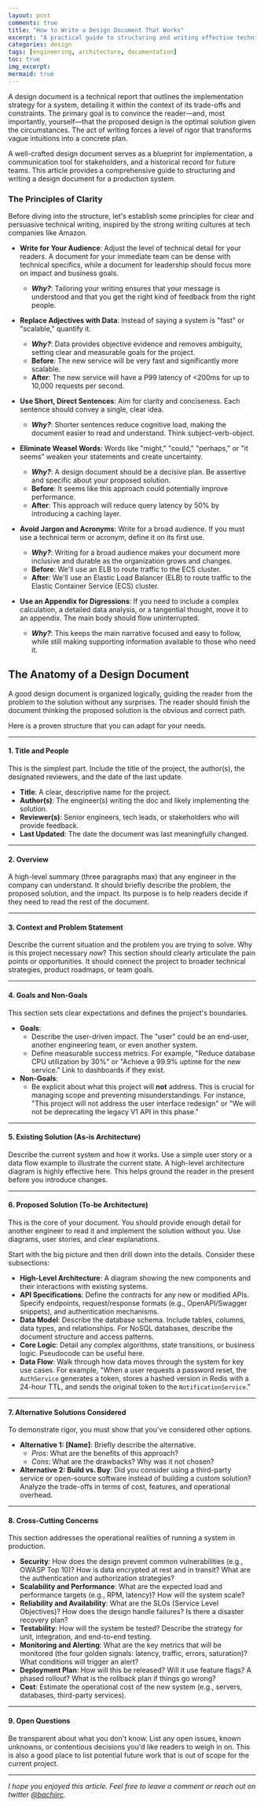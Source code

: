 ```yaml
---
layout: post
comments: true
title: "How to Write a Design Document That Works"
excerpt: "A practical guide to structuring and writing effective technical design documents, ensuring clarity, alignment, and successful implementation."
categories: design
tags: [engineering, architecture, documentation]
toc: true
img_excerpt:
mermaid: true
---
```


A design document is a technical report that outlines the implementation strategy for a system, detailing it within the context of its trade-offs and constraints. The primary goal is to convince the reader—and, most importantly, yourself—that the proposed design is the optimal solution given the circumstances. The act of writing forces a level of rigor that transforms vague intuitions into a concrete plan.

A well-crafted design document serves as a blueprint for implementation, a communication tool for stakeholders, and a historical record for future teams. This article provides a comprehensive guide to structuring and writing a design document for a production system.

### The Principles of Clarity

Before diving into the structure, let's establish some principles for clear and persuasive technical writing, inspired by the strong writing cultures at tech companies like Amazon.

*   **Write for Your Audience**: Adjust the level of technical detail for your readers. A document for your immediate team can be dense with technical specifics, while a document for leadership should focus more on impact and business goals.
    *   ***Why?***: Tailoring your writing ensures that your message is understood and that you get the right kind of feedback from the right people.

*   **Replace Adjectives with Data**: Instead of saying a system is "fast" or "scalable," quantify it.
    *   ***Why?***: Data provides objective evidence and removes ambiguity, setting clear and measurable goals for the project.
    *   **Before**: The new service will be very fast and significantly more scalable.
    *   **After**: The new service will have a P99 latency of <200ms for up to 10,000 requests per second.

*   **Use Short, Direct Sentences**: Aim for clarity and conciseness. Each sentence should convey a single, clear idea.
    *   ***Why?***: Shorter sentences reduce cognitive load, making the document easier to read and understand. Think subject-verb-object.

*   **Eliminate Weasel Words**: Words like "might," "could," "perhaps," or "it seems" weaken your statements and create uncertainty.
    *   ***Why?***: A design document should be a decisive plan. Be assertive and specific about your proposed solution.
    *   **Before**: It seems like this approach could potentially improve performance.
    *   **After**: This approach will reduce query latency by 50% by introducing a caching layer.

*   **Avoid Jargon and Acronyms**: Write for a broad audience. If you must use a technical term or acronym, define it on its first use.
    *   ***Why?***: Writing for a broad audience makes your document more inclusive and durable as the organization grows and changes.
    *   **Before**: We'll use an ELB to route traffic to the ECS cluster.
    *   **After**: We'll use an Elastic Load Balancer (ELB) to route traffic to the Elastic Container Service (ECS) cluster.

*   **Use an Appendix for Digressions**: If you need to include a complex calculation, a detailed data analysis, or a tangential thought, move it to an appendix. The main body should flow uninterrupted.
    *   ***Why?***: This keeps the main narrative focused and easy to follow, while still making supporting information available to those who need it.

## The Anatomy of a Design Document

A good design document is organized logically, guiding the reader from the problem to the solution without any surprises. The reader should finish the document thinking the proposed solution is the obvious and correct path.

Here is a proven structure that you can adapt for your needs.

---

#### **1. Title and People**

This is the simplest part. Include the title of the project, the author(s), the designated reviewers, and the date of the last update.

*   **Title**: A clear, descriptive name for the project.
*   **Author(s)**: The engineer(s) writing the doc and likely implementing the solution.
*   **Reviewer(s)**: Senior engineers, tech leads, or stakeholders who will provide feedback.
*   **Last Updated**: The date the document was last meaningfully changed.

---

#### **2. Overview**

A high-level summary (three paragraphs max) that any engineer in the company can understand. It should briefly describe the problem, the proposed solution, and the impact. Its purpose is to help readers decide if they need to read the rest of the document.

---

#### **3. Context and Problem Statement**

Describe the current situation and the problem you are trying to solve. Why is this project necessary *now*? This section should clearly articulate the pain points or opportunities. It should connect the project to broader technical strategies, product roadmaps, or team goals.

---

#### **4. Goals and Non-Goals**

This section sets clear expectations and defines the project's boundaries.

*   **Goals**:
    *   Describe the user-driven impact. The "user" could be an end-user, another engineering team, or even another system.
    *   Define measurable success metrics. For example, "Reduce database CPU utilization by 30%" or "Achieve a 99.9% uptime for the new service." Link to dashboards if they exist.
*   **Non-Goals**:
    *   Be explicit about what this project will **not** address. This is crucial for managing scope and preventing misunderstandings. For instance, "This project will not address the user interface redesign" or "We will not be deprecating the legacy V1 API in this phase."

---

#### **5. Existing Solution (As-is Architecture)**

Describe the current system and how it works. Use a simple user story or a data flow example to illustrate the current state. A high-level architecture diagram is highly effective here. This helps ground the reader in the present before you introduce changes.

---

#### **6. Proposed Solution (To-be Architecture)**

This is the core of your document. You should provide enough detail for another engineer to read it and implement the solution without you. Use diagrams, user stories, and clear explanations.

Start with the big picture and then drill down into the details. Consider these subsections:

*   **High-Level Architecture**: A diagram showing the new components and their interactions with existing systems.
*   **API Specifications**: Define the contracts for any new or modified APIs. Specify endpoints, request/response formats (e.g., OpenAPI/Swagger snippets), and authentication mechanisms.
*   **Data Model**: Describe the database schema. Include tables, columns, data types, and relationships. For NoSQL databases, describe the document structure and access patterns.
*   **Core Logic**: Detail any complex algorithms, state transitions, or business logic. Pseudocode can be useful here.
*   **Data Flow**: Walk through how data moves through the system for key use cases. For example, "When a user requests a password reset, the `AuthService` generates a token, stores a hashed version in Redis with a 24-hour TTL, and sends the original token to the `NotificationService`."

---

#### **7. Alternative Solutions Considered**

To demonstrate rigor, you must show that you've considered other options.

*   **Alternative 1: [Name]**: Briefly describe the alternative.
    *   *Pros*: What are the benefits of this approach?
    *   *Cons*: What are the drawbacks? Why was it not chosen?
*   **Alternative 2: Build vs. Buy**: Did you consider using a third-party service or open-source software instead of building a custom solution? Analyze the trade-offs in terms of cost, features, and operational overhead.

---

#### **8. Cross-Cutting Concerns**

This section addresses the operational realities of running a system in production.

*   **Security**: How does the design prevent common vulnerabilities (e.g., OWASP Top 10)? How is data encrypted at rest and in transit? What are the authentication and authorization strategies?
*   **Scalability and Performance**: What are the expected load and performance targets (e.g., RPM, latency)? How will the system scale?
*   **Reliability and Availability**: What are the SLOs (Service Level Objectives)? How does the design handle failures? Is there a disaster recovery plan?
*   **Testability**: How will the system be tested? Describe the strategy for unit, integration, and end-to-end testing.
*   **Monitoring and Alerting**: What are the key metrics that will be monitored (the four golden signals: latency, traffic, errors, saturation)? What conditions will trigger an alert?
*   **Deployment Plan**: How will this be released? Will it use feature flags? A phased rollout? What is the rollback plan if things go wrong?
*   **Cost**: Estimate the operational cost of the new system (e.g., servers, databases, third-party services).

---

#### **9. Open Questions**

Be transparent about what you don't know. List any open issues, known unknowns, or contentious decisions you'd like readers to weigh in on. This is also a good place to list potential future work that is out of scope for the current project.

---

_I hope you enjoyed this article. Feel free to leave a comment or reach out on twitter [@bachiirc](https://twitter.com/bachiirc)._
